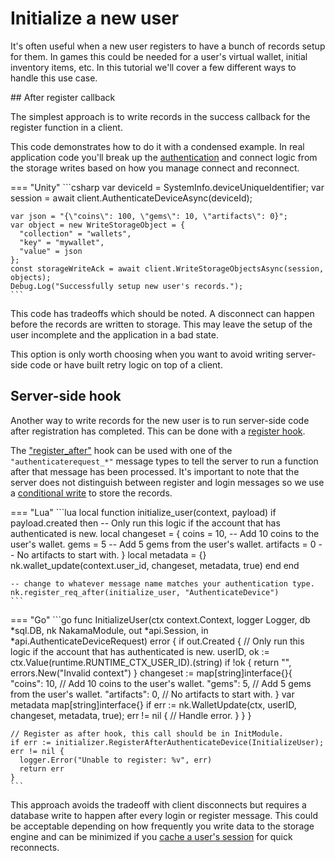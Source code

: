 # Initialize a new user

It's often useful when a new user registers to have a bunch of records setup for them. In games this could be needed for a user's virtual wallet, initial inventory items, etc. In this tutorial we'll cover a few different ways to handle this use case.

<!--

!!! Summary
    While there are various ways to solve this use case we highly recommend you [initialize the records on usage](#initialize-record-when-used).

-->

## After register callback

The simplest approach is to write records in the success callback for the register function in a client.

This code demonstrates how to do it with a condensed example. In real application code you'll break up the [authentication](authentication.md) and connect logic from the storage writes based on how you manage connect and reconnect.

=== "Unity"
	```csharp
	var deviceId = SystemInfo.deviceUniqueIdentifier;
	var session = await client.AuthenticateDeviceAsync(deviceId);
	
	var json = "{\"coins\": 100, \"gems\": 10, \"artifacts\": 0}";
	var object = new WriteStorageObject = {
	  "collection" = "wallets",
	  "key" = "mywallet",
	  "value" = json
	};
	const storageWriteAck = await client.WriteStorageObjectsAsync(session, objects);
	Debug.Log("Successfully setup new user's records.");
	```

This code has tradeoffs which should be noted. A disconnect can happen before the records are written to storage. This may leave the setup of the user incomplete and the application in a bad state.

This option is only worth choosing when you want to avoid writing server-side code or have built retry logic on top of a client.

## Server-side hook

Another way to write records for the new user is to run server-side code after registration has completed. This can be done with a [register hook](runtime-code-basics.md#register-hooks).

The ["register_after"](runtime-code-function-reference.md#register-hooks) hook can be used with one of the `"authenticaterequest_*"` message types to tell the server to run a function after that message has been processed. It's important to note that the server does not distinguish between register and login messages so we use a [conditional write](storage-collections.md#conditional-writes) to store the records.

=== "Lua"
	```lua
	local function initialize_user(context, payload)
	  if payload.created then
	    -- Only run this logic if the account that has authenticated is new.
	    local changeset = {
	      coins = 10,   -- Add 10 coins to the user's wallet.
	      gems = 5      -- Add 5 gems from the user's wallet.
	      artifacts = 0 -- No artifacts to start with.
	    }
	    local metadata = {}
	    nk.wallet_update(context.user_id, changeset, metadata, true)
	  end
	end
	
	-- change to whatever message name matches your authentication type.
	nk.register_req_after(initialize_user, "AuthenticateDevice")
	```

=== "Go"
	```go
	func InitializeUser(ctx context.Context, logger Logger, db *sql.DB, nk NakamaModule, out *api.Session, in *api.AuthenticateDeviceRequest) error {
	  if out.Created {
	    // Only run this logic if the account that has authenticated is new.
	    userID, ok := ctx.Value(runtime.RUNTIME_CTX_USER_ID).(string)
	    if !ok {
	      return "", errors.New("Invalid context")
	    }
	    changeset := map[string]interface{}{
	      "coins": 10,    // Add 10 coins to the user's wallet.
	      "gems":  5,     // Add 5 gems from the user's wallet.
	      "artifacts": 0, // No artifacts to start with.
	    }
	    var metadata map[string]interface{}
	    if err := nk.WalletUpdate(ctx, userID, changeset, metadata, true); err != nil {
	      // Handle error.
	    }
	  }
	}
	
	// Register as after hook, this call should be in InitModule.
	if err := initializer.RegisterAfterAuthenticateDevice(InitializeUser); err != nil {
	  logger.Error("Unable to register: %v", err)
	  return err
	}
	```

This approach avoids the tradeoff with client disconnects but requires a database write to happen after every login or register message. This could be acceptable depending on how frequently you write data to the storage engine and can be minimized if you [cache a user's session](authentication.md#sessions) for quick reconnects.

<!--

## Initialize record when used

The last way to write initial records for the user is to `"init"` the record with a storage update wherever it's written to in application code. With this approach you never use storage writes and always perform all write operations as updates.

In our example it means wherever you will update the "mywallet" record you ensure it's been initialized first.

=== "Unity"
	```csharp
	var json = "{\"coins\": 100, \"gems\": 10, \"artifacts\": 0}";
	
	var message = new NStorageUpdateMessage.Builder()
	    .Update("mygame", "wallets", "mywallet", new StorageUpdateBuilder()
	        // make sure record is setup as
	        //  {"coins": 100, "gems": 10, "artifacts": 0}
	        .Init("/coins", 100)
	        .Init("/gems", 10)
	        .Init("/artifacts", 0)
	        .Incr("/coins", -10) // perform other updates to the record.
	        .Build())
	    .Build();
	client.Send(message, (INResultSet<INStorageKey> list) => {
	  Debug.Log("Updated user's storage records.");
	}, (INError err) {
	  Debug.LogErrorFormat("Error: code '{0}' with '{1}'.", err.Code, err.Message);
	});
	```

You can also perform the "initialize before update" with server-side code.

	```lua
	local nk = require("nakama")
	
	local value = {
	  coins = 100,
	  gems = 10,
	  artifacts = 0
	}
	local update_ops = {
	  -- make sure record is setup as
	  --  {"coins": 100, "gems": 10, "artifacts": 0}
	  { Op = "init", Path = "/coins", Value = 100 },
	  { Op = "init", Path = "/gems", Value = 10 },
	  { Op = "init", Path = "/artifacts", Value = 0 },
	
	  -- perform other updates to the record.
	  { Op = "incr", Path = "/coins", Value = -10 }
	}
	local record = {
	  Bucket = "mygame",
	  Collection = "wallets",
	  Record = "mywallet",
	  UserId = context.UserId,
	  Update = update_ops
	}
	nk.storage_update({ record })
	```

This is our recommended approach. It has no tradeoffs compared with the other approaches except that you must remember to add `"init"` logic wherever the record would be updated.

-->
